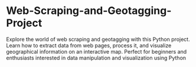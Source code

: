# Web-Scraping-and-Geotagging-Project
Explore the world of web scraping and geotagging with this Python project. Learn how to extract data from web pages, process it, and visualize geographical information on an interactive map. Perfect for beginners and enthusiasts interested in data manipulation and visualization using Python
